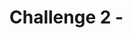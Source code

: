 # Challenge 2 - <Title>

[< Previous Challenge](./challenge1.md) | **[Home](./introduction.md)** | [Next Challenge >](./challenge3.md)

## Description
<!-- Replace with brief description of the challenge. -->

## Success Criteria
1. [ ] <!-- Replace with success criterion to advanced to next challenge. -->

## Resources
-  <!-- Replace with relevant resources to guide hackers. -->